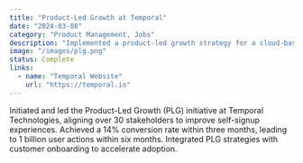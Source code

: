 ```yaml
---
title: "Product-Led Growth at Temporal"
date: "2024-03-08"
category: "Product Management, Jobs"
description: "Implemented a product-led growth strategy for a cloud-based workflow platform."
image: "/images/plg.png"
status: Complete
links:
  - name: "Temporal Website"
    url: "https://temporal.io"
---
```


Initiated and led the Product-Led Growth (PLG) initiative at Temporal Technologies, aligning over 30 stakeholders to improve self-signup experiences. Achieved a 14% conversion rate within three months, leading to 1 billion user actions within six months. Integrated PLG strategies with customer onboarding to accelerate adoption.
